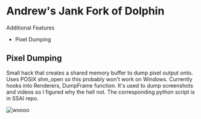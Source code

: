 Andrew's Jank Fork of Dolphin
============================

Additional Features
- Pixel Dumping

Pixel Dumping
--------------
Small hack that creates a shared memory buffer to dump pixel output onto. Uses POSIX shm_open so this probably won't work on Windows. Currently hooks into Renderers, DumpFrame function. It's used to dump screenshots and videos so I figured why the hell not. The corresponding python script is in SSAI repo.

![woooo](http://i.imgur.com/t7TLzOx.png)
